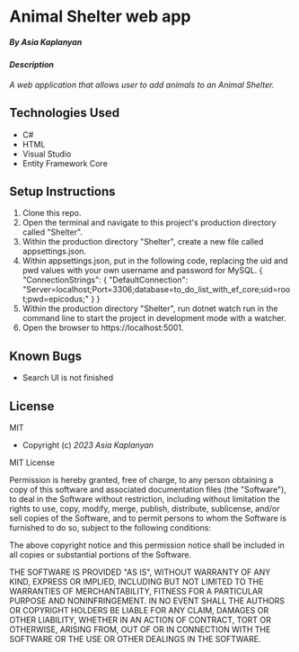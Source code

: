 # Animal Shelter web app

##### By _Asia Kaplanyan_

#### _Description_

_A web application that allows user to add animals to an Animal Shelter._

## Technologies Used

* C#
* HTML
* Visual Studio
* Entity Framework Core

## Setup Instructions

1. Clone this repo.
2. Open the terminal and navigate to this project's production directory called "Shelter".
3. Within the production directory "Shelter", create a new file called appsettings.json.
4. Within appsettings.json, put in the following code, replacing the uid and pwd values with your own username and password for MySQL.
{
  "ConnectionStrings": {
      "DefaultConnection": "Server=localhost;Port=3306;database=to_do_list_with_ef_core;uid=root;pwd=epicodus;"
  }
}
5. Within the production directory "Shelter", run dotnet watch run in the command line to start the project in development mode with a watcher.
6. Open the browser to https://localhost:5001. 

## Known Bugs

* Search UI is not finished

## License

MIT

* Copyright (c) _2023_ _Asia Kaplanyan_

MIT License

Permission is hereby granted, free of charge, to any person obtaining a copy of this software and associated documentation files (the "Software"), to deal in the Software without restriction, including without limitation the rights to use, copy, modify, merge, publish, distribute, sublicense, and/or sell copies of the Software, and to permit persons to whom the Software is furnished to do so, subject to the following conditions:

The above copyright notice and this permission notice shall be included in all copies or substantial portions of the Software.

THE SOFTWARE IS PROVIDED "AS IS", WITHOUT WARRANTY OF ANY KIND, EXPRESS OR IMPLIED, INCLUDING BUT NOT LIMITED TO THE WARRANTIES OF MERCHANTABILITY, FITNESS FOR A PARTICULAR PURPOSE AND NONINFRINGEMENT. IN NO EVENT SHALL THE AUTHORS OR COPYRIGHT HOLDERS BE LIABLE FOR ANY CLAIM, DAMAGES OR OTHER LIABILITY, WHETHER IN AN ACTION OF CONTRACT, TORT OR OTHERWISE, ARISING FROM, OUT OF OR IN CONNECTION WITH THE SOFTWARE OR THE USE OR OTHER DEALINGS IN THE SOFTWARE.



